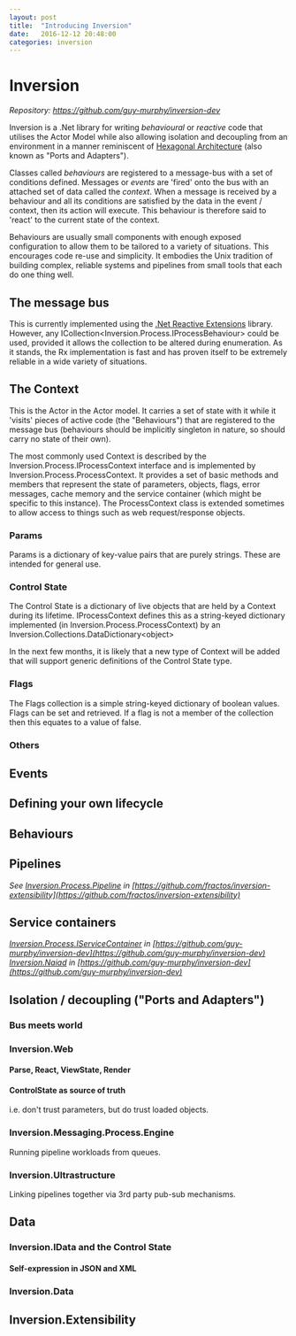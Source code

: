 ```yaml
---
layout: post
title:  "Introducing Inversion"
date:   2016-12-12 20:48:00
categories: inversion
---
```

# Inversion
  
*Repository: <https://github.com/guy-murphy/inversion-dev>*

Inversion is a .Net library for writing *behavioural* or *reactive* code that utilises the Actor Model while also allowing isolation and decoupling from an environment in a manner reminiscent of [Hexagonal Architecture](http://alistair.cockburn.us/Hexagonal+architecture) (also known as "Ports and Adapters").

Classes called *behaviours* are registered to a message-bus with a set of conditions defined. Messages or *events* are 'fired' onto the bus with an attached set of data called the *context*. When a message is received by a behaviour and all its conditions are satisfied by the data in the event / context, then its action will execute. This behaviour is therefore said to 'react' to the current state of the context.

Behaviours are usually small components with enough exposed configuration to allow them to be tailored to a variety of situations. This encourages code re-use and simplicity. It embodies the Unix tradition of building complex, reliable systems and pipelines from small tools that each do one thing well.

## The message bus
This is currently implemented using the [.Net Reactive Extensions](https://github.com/Reactive-Extensions/Rx.NET) library. However, any ICollection&lt;Inversion.Process.IProcessBehaviour&gt; could be used, provided it allows the collection to be altered during enumeration. As it stands, the Rx implementation is fast and has proven itself to be extremely reliable in a wide variety of situations.

## The Context
This is the Actor in the Actor model. It carries a set of state with it while it 'visits' pieces of active code (the "Behaviours") that are registered to the message bus (behaviours should be implicitly singleton in nature, so should carry no state of their own).

The most commonly used Context is described by the Inversion.Process.IProcessContext interface and is implemented by Inversion.Process.ProcessContext. It provides a set of basic methods and members that represent the state of parameters, objects, flags, error messages, cache memory and the service container (which might be specific to this instance). The ProcessContext class is extended sometimes to allow access to things such as web request/response objects.

### Params
Params is a dictionary of key-value pairs that are purely strings. These are intended for general use.

### Control State
The Control State is a dictionary of live objects that are held by a Context during its lifetime. IProcessContext defines this as a string-keyed dictionary implemented (in Inversion.Process.ProcessContext) by an Inversion.Collections.DataDictionary&lt;object&gt;

In the next few months, it is likely that a new type of Context will be added that will support generic definitions of the Control State type.  

### Flags
The Flags collection is a simple string-keyed dictionary of boolean values. Flags can be set and retrieved. If a flag is not a member of the collection then this equates to a value of false.

### Others

## Events

## Defining your own lifecycle

## Behaviours

## Pipelines

*See [Inversion.Process.Pipeline](https://github.com/fractos/inversion-extensibility/blob/master/Inversion.Extensibility/Process/Pipeline/IPipelineProvider.cs) in [https://github.com/fractos/inversion-extensibility](https://github.com/fractos/inversion-extensibility)*

## Service containers

*[Inversion.Process.IServiceContainer](https://github.com/guy-murphy/inversion-dev/blob/master/Inversion.Process/IServiceContainer.cs) in [https://github.com/guy-murphy/inversion-dev](https://github.com/guy-murphy/inversion-dev)*
*[Inversion.Naiad](https://github.com/guy-murphy/inversion-dev/blob/master/Inversion.Naiad) in [https://github.com/guy-murphy/inversion-dev](https://github.com/guy-murphy/inversion-dev)*

## Isolation / decoupling ("Ports and Adapters")

### Bus meets world

### Inversion.Web

#### Parse, React, ViewState, Render

#### ControlState as source of truth
i.e. don't trust parameters, but do trust loaded objects.

### Inversion.Messaging.Process.Engine
Running pipeline workloads from queues.

### Inversion.Ultrastructure
Linking pipelines together via 3rd party pub-sub mechanisms.

## Data

### Inversion.IData and the Control State
#### Self-expression in JSON and XML

### Inversion.Data

## Inversion.Extensibility
